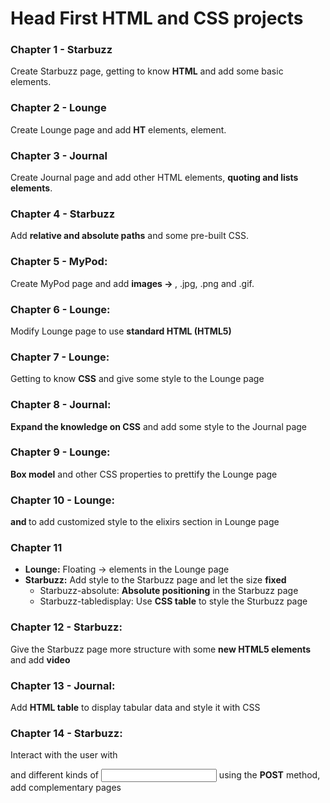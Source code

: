# Head First HTML and CSS projects
### Chapter 1 -	Starbuzz
Create Starbuzz page, getting to know **HTML** and add some basic elements.
### Chapter 2 -	Lounge
Create Lounge page and add **HT** elements, <a> element.
### Chapter 3 -	Journal
Create Journal page and add other HTML elements, **quoting and lists elements**.  
### Chapter 4 -	Starbuzz
Add **relative and absolute paths** and some pre-built CSS.
### Chapter 5 -	MyPod:	
Create MyPod page and add **images -> <img>**, .jpg, .png and .gif.
### Chapter 6 -	Lounge:
Modify Lounge page to use **standard HTML (HTML5)**
### Chapter 7 -	Lounge:
Getting to know **CSS** and give some style to the Lounge page
### Chapter 8 -	Journal:
**Expand the knowledge on CSS** and add some style to the Journal page
### Chapter 9 -	Lounge:
**Box model** and other CSS properties to prettify the Lounge page
### Chapter 10 - Lounge:
**<div> and <span>** to add customized style to the elixirs section in Lounge page
### Chapter 11	
* **Lounge:** Floating -> **<float>** elements in the Lounge page
*  **Starbuzz:** Add style to the Starbuzz page and let the size **fixed**
    * Starbuzz-absolute: **Absolute positioning** in the Starbuzz page
	* Starbuzz-tabledisplay: Use **CSS table** to style the Sturbuzz page 
### Chapter 12 - Starbuzz:
Give the Starbuzz page more structure with some **new HTML5 elements** and add **video**
### Chapter 13 - Journal:
Add **HTML table** to display tabular data and style it with CSS
### Chapter 14 - Starbuzz:
Interact with the user with **<form>** and different kinds of **<input>** using the **POST** method, add complementary pages
